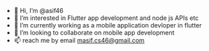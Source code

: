 - 👋 Hi, I’m @asif46
- 👀 I’m interested in Flutter app development and node js APIs etc
- 🌱 I’m currently working as a mobile application devloper in flutter
- 💞️ I’m looking to collaborate on mobile app development
- 📫 reach me by email masif.cs46@gmail.com
